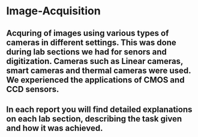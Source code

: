 # Image-Acquisition

## Acquring of images using various types of cameras in different settings. This was done during lab sections we had for senors and digitization. Cameras such as Linear cameras, smart cameras and thermal cameras were used. We experienced the applications of CMOS and CCD sensors. 

## In each report you will find detailed explanations on each lab section, describing the task given and how it was achieved. 

